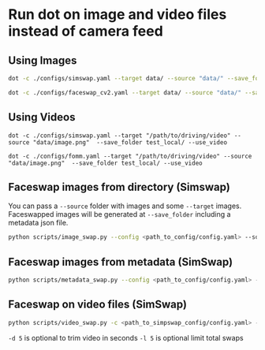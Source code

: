 
# Run dot on image and video files instead of camera feed

## Using Images

```bash
dot -c ./configs/simswap.yaml --target data/ --source "data/" --save_folder test_local/ --use_image --use_gpu
```

```bash
dot -c ./configs/faceswap_cv2.yaml --target data/ --source "data/" --save_folder test_local/ --use_image --use_gpu
```

## Using Videos
```
dot -c ./configs/simswap.yaml --target "/path/to/driving/video" --source "data/image.png"  --save_folder test_local/ --use_video
```

```
dot -c ./configs/fomm.yaml --target "/path/to/driving/video" --source "data/image.png"  --save_folder test_local/ --use_video
```

## Faceswap images from directory (Simswap)

You can pass a `--source` folder with images and some `--target` images. Faceswapped images will be generated at `--save_folder` including a metadata json file.

```bash
python scripts/image_swap.py --config <path_to_config/config.yaml> --source <path_to_source_images_folder> --target <path_to_target_images_folder> --save_folder <output_dir> --limit 100
```

## Faceswap images from metadata (SimSwap)

```bash
python scripts/metadata_swap.py --config <path_to_config/config.yaml> --local_root_path <path_to_root_directory> --metadata <path_to_metadata_file> --set <train_or_test_dataset> --save_folder <path_to_output_folder> --limit 100
```

## Faceswap on video files (SimSwap)

```bash
python scripts/video_swap.py -c <path_to_simpswap_config/config.yaml> -s <path_to_source_images> -t <path_to_target_videos> -o <path_to_output_folder> -d 5 -l 5
```

`-d 5` is optional to trim video in seconds
`-l 5` is optional limit total swaps
